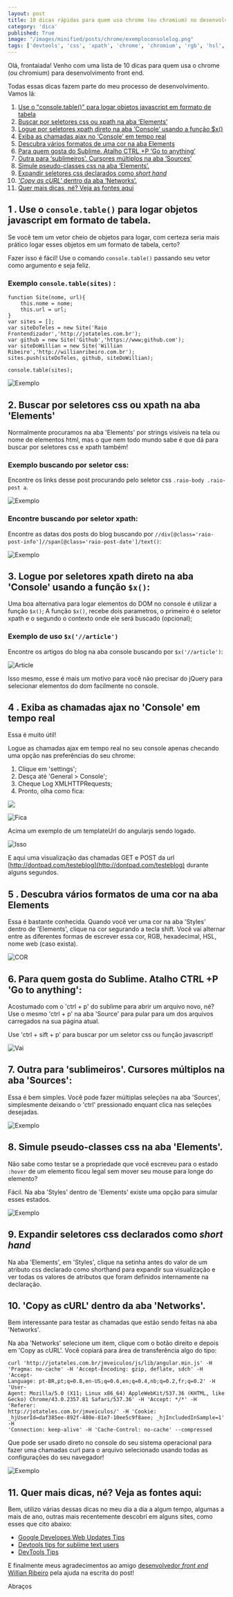 ```yaml
---
layout: post
title: 10 dicas rápidas para quem usa chrome (ou chromium) no desenvolvimento front end.
category: 'dica'
published: True
image: "/images/minified/posts/chrome/exemploconsolelog.png"
tags: ['devtools', 'css', 'xpath', 'chrome', 'chromium', 'rgb', 'hsl', 'curl', ':hover', ':active']
---
```


Olá, frontaiada! Venho com uma lista de 10 dicas para quem usa o chrome (ou chromium) para desenvolvimento front end.

Todas essas dicas fazem parte do meu processo de desenvolvimento. Vamos lá:

1. [Use o "console.table()" para logar objetos javascript em formato de tabela](#use-o-consoletable-para-logar-objetos-javascript-em-formato-de-tabela)
2. [Buscar por seletores css ou xpath na aba ‘Elements’](#buscar-por-seletores-css-ou-xpath-na-aba-elements)
3. [Logue por seletores xpath direto na aba ‘Console’ usando a função $x()](#logue-por-seletores-xpath-direto-na-aba-console-usando-a-funo-x) 
4. [Exiba as chamadas ajax no ‘Console’ em tempo real](#exiba-as-chamadas-ajax-no-console-em-tempo-real)
5. [Descubra vários formatos de uma cor na aba Elements](#descubra-vrios-formatos-de-uma-cor-na-aba-elements)
6. [Para quem gosta do Sublime. Atalho CTRL +P ‘Go to anything’](#para-quem-gosta-do-sublime-atalho-ctrl-p-go-to-anything)
7. [Outra para ‘sublimeiros’. Cursores múltiplos na aba ‘Sources’](#outra-para-sublimeiros-cursores-mltiplos-na-aba-sources)
8. [Simule pseudo-classes css na aba ‘Elements’.](#simule-pseudo-classes-css-na-aba-elements)
9. [Expandir seletores css declarados como *short hand*](#expandir-seletores-css-declarados-como-short-hand)
10. [ *'Copy as cURL'* dentro da aba ‘Networks’.](#copy-as-curl-dentro-da-aba-networks)
11. [Quer mais dicas, né? Veja as fontes aqui](#quer-mais-dicas-n-veja-as-fontes-aqui)

## 1 . Use o `console.table()` para logar objetos javascript em formato de tabela.

Se você tem um vetor cheio de objetos para logar, com certeza seria mais prático logar esses objetos em um formato de tabela, certo?

Fazer isso é fácil! Use o comando `console.table()` passando seu vetor como argumento e seja feliz.

### Exemplo `console.table(sites)` :


    function Site(nome, url){
        this.nome = nome;
        this.url = url;  
    }
    var sites = [];
    var siteDoTeles = new Site('Raio Frontendizador','http://jotateles.com.br');
    var github = new Site('Github','https://www;github.com');
    var siteDoWillian = new Site('Willian Ribeiro','http://willianribeiro.com.br');
    sites.push(siteDoTeles, github, siteDoWillian);

    console.table(sites);

![Exemplo](https://sc-cdn.scaleengine.net/i/ffdac48fc3a225b884128da32b2db6ae.png)

## 2. Buscar por seletores css ou xpath na aba 'Elements'

Normalmente procuramos na aba 'Elements' por strings visíveis na tela ou nome de elementos html, mas o que nem todo mundo sabe é que dá para buscar por seletores css e xpath também!

### Exemplo buscando por seletor css:
Encontre os links desse post procurando pelo seletor css `.raio-body .raio-post a`.

![Exemplo](https://sc-cdn.scaleengine.net/i/bcc20c42449d451e39a724b9447cb150.png)

### Encontre buscando por seletor xpath:

Encontre as datas dos posts do blog buscando por `//div[@class='raio-post-info']//span[@class='raio-post-date']/text()`:

![Exemplo](https://sc-cdn.scaleengine.net/i/2e150a77b0d54fed794c29b14f86442f.png)

## 3. Logue por seletores xpath direto na aba 'Console' usando a função `$x()`:

Uma boa alternativa para logar elementos do DOM no console é utilizar a função `$x()`;
A função `$x()`, recebe dois parametros, o primeiro é o seletor xpath e o segundo o contexto onde ele será buscado (opcional); 

### Exemplo de uso `$x('//article')`
Encontre os artigos do blog na aba console buscando por `$x('//article')`:

![Article](https://sc-cdn.scaleengine.net/i/2b03ba36860bb8136e43d1d3eaf82998.png)

Isso mesmo, esse é mais um motivo para você não precisar do jQuery para selecionar elementos do dom facilmente no console.

## 4 . Exiba as chamadas ajax no 'Console' em tempo real

Essa é muito útil!

Logue as chamadas ajax em tempo real no seu console apenas checando uma opção nas preferências do seu chrome:

1.  Clique em 'settings';
2.  Desça até 'General > Console';
3.  Cheque Log XMLHTTPRequests;
4.  Pronto, olha como fica:

![](https://sc-cdn.scaleengine.net/i/9bff157c74c1e2b5b55a2fbe330e9f59.png)

![Fica](https://sc-cdn.scaleengine.net/i/229144a80649a0950248ee05c4e4b8cd.png)

Acima um exemplo de um templateUrl do angularjs sendo logado.


![Isso](https://sc-cdn.scaleengine.net/i/f71c8d7fc9e24f91b36521e9014ef52e.png)

E aqui uma visualização das chamadas GET e POST da url [http://dontpad.com/testeblog](http://dontpad.com/testeblog) durante alguns segundos.

## 5 . Descubra vários formatos de uma cor na aba Elements

Essa é bastante conhecida. Quando você ver uma cor na aba 'Styles' dentro de 'Elements', clique na cor segurando a tecla shift. Você vai alternar entre as diferentes formas de escrever essa cor, RGB, hexadecimal, HSL, nome web (caso exista).

![COR](http://cdn.tutorialzine.com/wp-content/uploads/2015/03/14.ColorFormat.gif)

## 6. Para quem gosta do Sublime. Atalho CTRL +P 'Go to anything':

Acostumado com o 'ctrl + p' do sublime para abrir um arquivo novo, né?
Use o mesmo 'ctrl + p' na aba 'Source' para pular para um dos arquivos carregados na sua página atual. 

Use 'ctrl + sift + p' para buscar por um seletor css ou função javascript!

![Vai](https://d262ilb51hltx0.cloudfront.net/max/800/1*v595nTQXCOB_FOzmaYWtrg.gif)

## 7. Outra para 'sublimeiros'. Cursores múltiplos na aba 'Sources':

Essa é bem simples. Você pode fazer múltiplas seleções na aba 'Sources', simplesmente deixando o 'ctrl' pressionado enquant clica nas seleções desejadas.

![Exemplo](https://d262ilb51hltx0.cloudfront.net/max/800/1*4svsSOFNREo3PYlqAIHMcw.gif)

## 8. Simule pseudo-classes css na aba 'Elements'.

Não sabe como testar se a propriedade que você escreveu para o estado `:hover` de um elemento ficou legal sem mover seu mouse para longe do elemento?

Fácil. Na aba 'Styles' dentro de 'Elements' existe uma opção para simular esses estados.

![Exemplo](http://georgik.sinusgear.com/wp-content/uploads/google-chrome-dev-hover.png)

## 9. Expandir seletores css declarados como *short hand*

Na aba 'Elements', em 'Styles', clique na setinha antes do valor de um atributo css declarado como shorthand para expandir sua visualização e ver todas os valores de atributos que foram definidos internamente na declaração.


## 10. 'Copy as cURL' dentro da aba 'Networks'.

Bem interessante para testar as chamadas que estão sendo feitas na aba 'Networks'.

Na aba 'Networks' selecione um item, clique com o botão direito e depois em 'Copy as cURL'. Você copiará para área de transferência algo do tipo:

    curl 'http://jotateles.com.br/jmveiculos/js/lib/angular.min.js' -H 
    'Pragma: no-cache' -H 'Accept-Encoding: gzip, deflate, sdch' -H 'Accept-   
    Language: pt-BR,pt;q=0.8,en-US;q=0.6,en;q=0.4,nb;q=0.2,fr;q=0.2' -H 'User-
    Agent: Mozilla/5.0 (X11; Linux x86_64) AppleWebKit/537.36 (KHTML, like 
    Gecko) Chrome/43.0.2357.81 Safari/537.36' -H 'Accept: */*' -H 'Referer: 
    http://jotateles.com.br/jmveiculos/' -H 'Cookie: 
    _hjUserId=daf385ee-892f-480e-81e7-10ee5c9f8aee; _hjIncludedInSample=1' -H 
    'Connection: keep-alive' -H 'Cache-Control: no-cache' --compressed

Que pode ser usado direto no console do seu sistema operacional para fazer uma chamadas curl para o arquivo selecionado usando todas as configurações do seu navegador!

![Exemplo](https://lh6.googleusercontent.com/-vGCP6Wrln1w/Ud2vAeCookI/AAAAAAAAA2w/Fc0qCO7bPew/w596-h398-no/copy-as-curl.gif)

## 11. Quer mais dicas, né? Veja as fontes aqui:

Bem, utilizo várias dessas dicas no meu dia a dia a algum tempo, algumas a mais de ano, outras mais recentemente descobrí em alguns sites, como esses que cito abaixo:

* [Google Developes Web Updates Tips](https://developers.google.com/web/updates/tip)
* [Devtools tips for sublime text users](https://medium.com/google-developers/devtools-tips-for-sublime-text-users-cdd559ee80f8)
* [DevTools Tips](http://devtoolstips.com/)

E finalmente meus agradecimentos ao amigo [desenvolvedor *front end* Willian Ribeiro](http://willianribeiro.com.br) pela ajuda na escrita do post!

Abraços